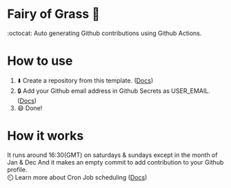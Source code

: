 # Fairy of Grass :fairy:
:octocat: Auto generating Github contributions using Github Actions.

# How to use
1. :arrow_down: Create a repository from this template. ([Docs](https://docs.github.com/en/github/creating-cloning-and-archiving-repositories/creating-a-repository-from-a-template#creating-a-repository-from-a-template))
2. :lock: Add your Github email address in Github Secrets as USER_EMAIL. ([Docs](https://docs.github.com/en/free-pro-team@latest/actions/reference/encrypted-secrets#creating-encrypted-secrets-for-a-repository))
3. :smile: Done!

# How it works
It runs around 16:30(GMT) on saturdays & sundays except in the month of Jan & Dec And it makes an empty commit to add contribution to your Github profile.<br>
⏲️ Learn more about Cron Job scheduling ([Docs](https://docs.github.com/en/actions/using-workflows/events-that-trigger-workflows#schedule))
